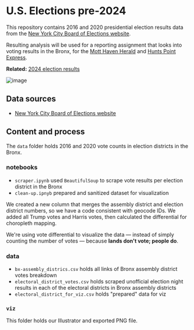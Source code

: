 # U.S. Elections pre-2024

This repository contains 2016 and 2020 presidential election results data from the [New York City Board of Elections website](https://www.vote.nyc/page/election-results-summary). 

Resulting analysis will be used for a reporting assignment that looks into voting results in the Bronx, for the [Mott Haven Herald](https://motthavenherald.com/) and [Hunts Point Express](https://huntspointexpress.com/). 

**Related:** [2024 election results](https://github.com/cmgsalazar/us-elex-2024-bx)

![image](/viz/viz-map.png)

## Data sources

* [New York City Board of Elections website](https://www.vote.nyc/page/election-results-summary)

## Content and process

The `data` folder holds 2016 and 2020 vote counts in election districts in the Bronx. 

### notebooks

* `scraper.ipynb` used `BeautifulSoup` to scrape vote results per election district in the Bronx
* `clean-up.ipnyb` prepared and sanitized dataset for visualization

We created a new column that merges the assembly district and election district numbers, so we have a code consistent with geocode IDs. We added all Trump votes and Harris votes, then calculated the differential for choropleth mapping. 

We're using vote differential to visualize the data — instead of simply counting the number of votes — because **lands don't vote; people do**.

### data

* `bx-assembly_districs.csv` holds all links of Bronx assembly district votes breakdown
* `electoral_district_votes.csv` holds scraped unofficial election night results in each of the electoral districts in Bronx assembly districts
* `electoral_district_for_viz.csv` holds "prepared" data for viz

### `viz`

This folder holds our Illustrator and exported PNG file. 